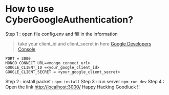 # How to use CyberGoogleAuthentication?

 Step 1 :  open file config.env  and fill in the information 

> take your client_id and client_secret in here [Google Developers Console](https://console.cloud.google.com/apis)

    PORT = 3000
    MONGO_CONNECT_URL=<mongo_connect_url>
    GOOGLE_CLIENT_ID =<your_google_client_id>
    GOOGLE_CLIENT_SECRET = <your_google_client_secret>
Step 2 :  install packet :
 `npm install`
Step 3 :  run server
 `npm run dev`
Step 4 : Open the link [http://localhost:3000/](http://localhost:3000/)
Happy Hacking Goodluck !!
 
